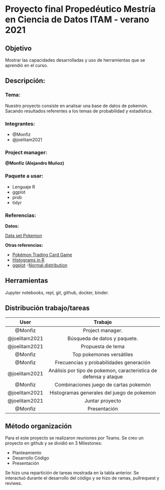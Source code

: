 
# Proyecto final Propedéutico Mestría en Ciencia de Datos ITAM - verano 2021

## Objetivo

Mostrar las capacidades desarrolladas y uso de herramientas que se aprendió en el curso.


## Descripción:

### Tema: 

Nuestro proyecto consiste en analisar una base de datos de pokemón. Sacando resultados referentes a los temas de probabilidad y estadística. 

### Integrantes:

- @Monfiz
- @joelitam2021

### Project manager:
**@Monfiz (Alejandro Muñoz)**

### Paquete a usar:

 - Lenguaje R
 - ggplot
 - prob
 - tidyr

### Referencias: 

**Datos:**

[Data set Pokemon](https://raw.githubusercontent.com/jboscomendoza/rpubs/master/pokemon_red/pokemon.csv)

**Otras referencias:**
 - [Pokémon Trading Card Game](https://es.wikipedia.org/wiki/Pokémon_Trading_Card_Game)
 - [Histograms in R](https://www.datamentor.io/r-programming/histogram/)
 - [ggplot](http://www.sthda.com/english/wiki/ggplot2-colors-how-to-change-colors-automatically-and-manually)
 -[Normal distribution](http://www.r-tutor.com/elementary-statistics/probability-distributions/normal-distribution)


## Herramientas

Jupyter notebooks, repl, git, github, docker, binder.


## Distribución trabajo/tareas 

|User| Trabajo|
|:---:|:---:|
|@Monfiz| Project manager.|
|@joelitam2021 | Búsqueda de datos y paquete. |
|@joelitam2021 | Propuesta de tema   |
|@Monfiz | Top pokemones versátiles    |
|@Monfiz| Frecuencias y probabilidades generación|
|@joelitam2021| Análisis por tipo de pokemon, caracteristica de defensa y ataque |
|@Monfiz|Combinaciones juego de cartas pokemón |
|@joelitam2021|Histogramas generales del juego de pokemon|
|@joelitam2021|Juntar proyecto|
|@Monfiz|Presentación|


## Método organización 

Para el este proyecto se realizaron reuniones por Teams. Se creo un proyecto en github y se dividió en 3 Milestones:

- Planteamiento
- Desarrollo Código
- Presentación 

Se hizo una repartición de tareas mostrada en la tabla anterior. 
Se interactuó durante el desarrollo del código y se hizo de ramas,  pullrequest y reviwes. 
